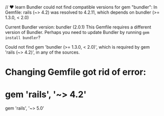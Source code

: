 // ♥ learn
Bundler could not find compatible versions for gem "bundler":
  In Gemfile:
    rails (~> 4.2) was resolved to 4.2.11, which depends on
      bundler (>= 1.3.0, < 2.0)

  Current Bundler version:
    bundler (2.0.1)
This Gemfile requires a different version of Bundler.
Perhaps you need to update Bundler by running `gem install bundler`?

Could not find gem 'bundler (>= 1.3.0, < 2.0)', which is required by gem 'rails (~> 4.2)', in any of the sources.

# Changing Gemfile got rid of error:
# gem 'rails', '~> 4.2'
gem 'rails', '~> 5.0'
